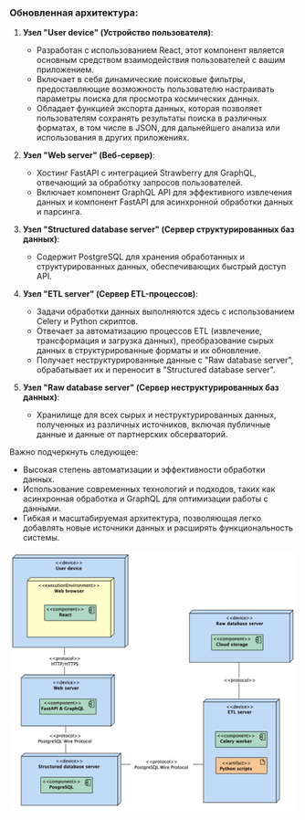 ### Обновленная архитектура:

1. **Узел "User device" (Устройство пользователя)**:
    - Разработан с использованием React, этот компонент является основным средством взаимодействия пользователей с вашим приложением.
    - Включает в себя динамические поисковые фильтры, предоставляющие возможность пользователю настраивать параметры поиска для просмотра космических данных.
    - Обладает функцией экспорта данных, которая позволяет пользователям сохранять результаты поиска в различных форматах, в том числе в JSON, для дальнейшего анализа или использования в других приложениях.

2. **Узел "Web server" (Веб-сервер)**:
    - Хостинг FastAPI с интеграцией Strawberry для GraphQL, отвечающий за обработку запросов пользователей.
    - Включает компонент GraphQL API для эффективного извлечения данных и компонент FastAPI для асинхронной обработки данных и парсинга.

3. **Узел "Structured database server" (Сервер структурированных баз данных)**:
    - Содержит PostgreSQL для хранения обработанных и структурированных данных, обеспечивающих быстрый доступ API.

4. **Узел "ETL server" (Сервер ETL-процессов)**:
    - Задачи обработки данных выполняются здесь с использованием Celery и Python скриптов.
    - Отвечает за автоматизацию процессов ETL (извлечение, трансформация и загрузка данных), преобразование сырых данных в структурированные форматы и их обновление.
    - Получает неструктурированные данные с "Raw database server", обрабатывает их и переносит в "Structured database server".

5. **Узел "Raw database server" (Сервер неструктурированных баз данных)**:
    - Хранилище для всех сырых и неструктурированных данных, полученных из различных источников, включая публичные данные и данные от партнерских обсерваторий.


Важно подчеркнуть следующее:
- Высокая степень автоматизации и эффективности обработки данных.
- Использование современных технологий и подходов, таких как асинхронная обработка и GraphQL для оптимизации работы с данными.
- Гибкая и масштабируемая архитектура, позволяющая легко добавлять новые источники данных и расширять функциональность системы.

![UML deployment diagram](uml.jpg)